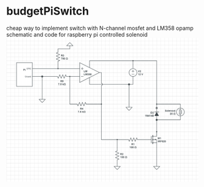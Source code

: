 # budgetPiSwitch
cheap way to implement switch with N-channel mosfet and LM358 opamp
schematic and code for raspberry pi controlled solenoid
![Schematic](/solenoidDriver.PNG)
